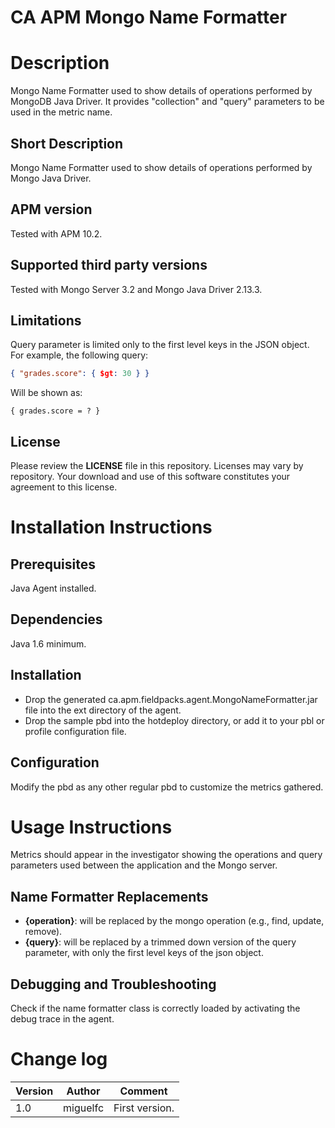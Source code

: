 # CA APM Mongo Name Formatter

# Description
Mongo Name Formatter used to show details of operations performed by MongoDB Java Driver. It provides "collection" and "query" parameters to be used in the metric name.

## Short Description
Mongo Name Formatter used to show details of operations performed by Mongo Java Driver.

## APM version
Tested with APM 10.2.

## Supported third party versions
Tested with Mongo Server 3.2 and Mongo Java Driver 2.13.3.

## Limitations
Query parameter is limited only to the first level keys in the JSON object. For example, the following query:

```json
{ "grades.score": { $gt: 30 } }
```

Will be shown as:

```
{ grades.score = ? }
```

## License
Please review the
**LICENSE**
file in this repository.  Licenses may vary by repository.  Your download and use of this software constitutes your agreement to this license.

# Installation Instructions

## Prerequisites
Java Agent installed.

## Dependencies
Java 1.6 minimum.

## Installation
- Drop the generated ca.apm.fieldpacks.agent.MongoNameFormatter.jar file into the ext directory of the agent.
-  Drop the sample pbd into the hotdeploy directory, or add it to your pbl or profile configuration file.

## Configuration
Modify the pbd as any other regular pbd to customize the metrics gathered.

# Usage Instructions
Metrics should appear in the investigator showing the operations and query parameters used between the application and the Mongo server.

## Name Formatter Replacements
- **{operation}**: will be replaced by the mongo operation (e.g., find, update, remove).
- **{query}**: will be replaced by a trimmed down version of the query parameter, with only the first level keys of the json object.

## Debugging and Troubleshooting
Check if the name formatter class is correctly loaded by activating the debug trace in the agent.

# Change log

Version | Author | Comment
--------|--------|--------
1.0 | miguelfc | First version.
